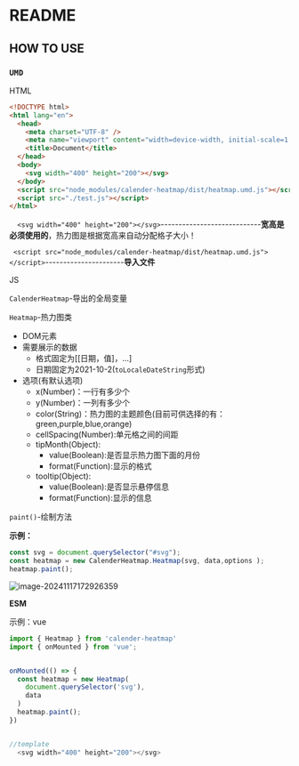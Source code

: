 # README

## HOW TO USE

### `UMD`

HTML

```html
<!DOCTYPE html>
<html lang="en">
  <head>
    <meta charset="UTF-8" />
    <meta name="viewport" content="width=device-width, initial-scale=1.0" />
    <title>Document</title>
  </head>
  <body>
    <svg width="400" height="200"></svg> 
  </body>
  <script src="node_modules/calender-heatmap/dist/heatmap.umd.js"></script>
  <script src="./test.js"></script>
</html>
```

`   <svg width="400" height="200"></svg> `----------------------------**宽高是必须使用的**，热力图是根据宽高来自动分配格子大小！

` <script src="node_modules/calender-heatmap/dist/heatmap.umd.js"></script>`----------------------**导入文件**

JS

`CalenderHeatmap`-导出的全局变量

`Heatmap`-热力图类

- DOM元素
- 需要展示的数据
  - 格式固定为[[日期，值]，...]
  - 日期固定为2021-10-2(`toLocaleDateString`形式)
- 选项(有默认选项)
  - x(Number)：一行有多少个
  - y(Number)：一列有多少个
  - color(String)：热力图的主题颜色(目前可供选择的有：green,purple,blue,orange)
  - cellSpacing(Number):单元格之间的间距
  - tipMonth(Object):
    - value(Boolean):是否显示热力图下面的月份
    - format(Function):显示的格式
  - tooltip(Object):
    - value(Boolean):是否显示悬停信息
    - format(Function):显示的信息

`paint()`-绘制方法

**示例：**

```js
const svg = document.querySelector("#svg");
const heatmap = new CalenderHeatmap.Heatmap(svg, data,options );
heatmap.paint();
```

![image-20241117172926359](C:\Users\10350\AppData\Roaming\Typora\typora-user-images\image-20241117172926359.png)

**ESM**

示例：vue

```js
import { Heatmap } from 'calender-heatmap'
import { onMounted } from 'vue';


onMounted(() => {
  const heatmap = new Heatmap(
    document.querySelector('svg'),
    data
  )
  heatmap.paint();
})


//template
  <svg width="400" height="200"></svg>
```


